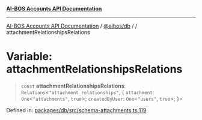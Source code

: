 [**AI-BOS Accounts API Documentation**](../../../README.md)

***

[AI-BOS Accounts API Documentation](../../../README.md) / [@aibos/db](../README.md) / [](../README.md) / attachmentRelationshipsRelations

# Variable: attachmentRelationshipsRelations

> `const` **attachmentRelationshipsRelations**: `Relations`\<`"attachment_relationships"`, \{ `attachment`: `One`\<`"attachments"`, `true`\>; `createdByUser`: `One`\<`"users"`, `true`\>; \}\>

Defined in: [packages/db/src/schema-attachments.ts:119](https://github.com/pohlai88/accounts/blob/48103fb36d28b2b9bfb33472b6de2f719773cde9/packages/db/src/schema-attachments.ts#L119)
